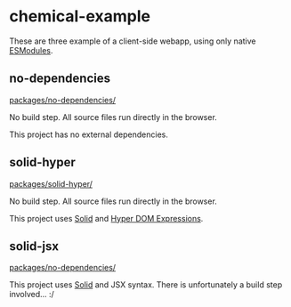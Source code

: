 # chemical-example

These are three example of a client-side webapp, using only native
[ESModules](https://developer.mozilla.org/en-US/docs/Web/JavaScript/Guide/Modules).

## no-dependencies

[packages/no-dependencies/](packages/no-dependencies/)

No build step. All source files run directly in the browser.

This project has no external dependencies.


## solid-hyper

[packages/solid-hyper/](packages/solid-hyper/)

No build step. All source files run directly in the browser.

This project uses [Solid](https://github.com/ryansolid/solid) and
[Hyper DOM Expressions](https://github.com/ryansolid/dom-expressions/tree/master/packages/hyper-dom-expressions).


## solid-jsx

[packages/no-dependencies/](packages/no-dependencies/)

This project uses [Solid](https://github.com/ryansolid/solid) and
JSX syntax. There is unfortunately a build step involved... :/
